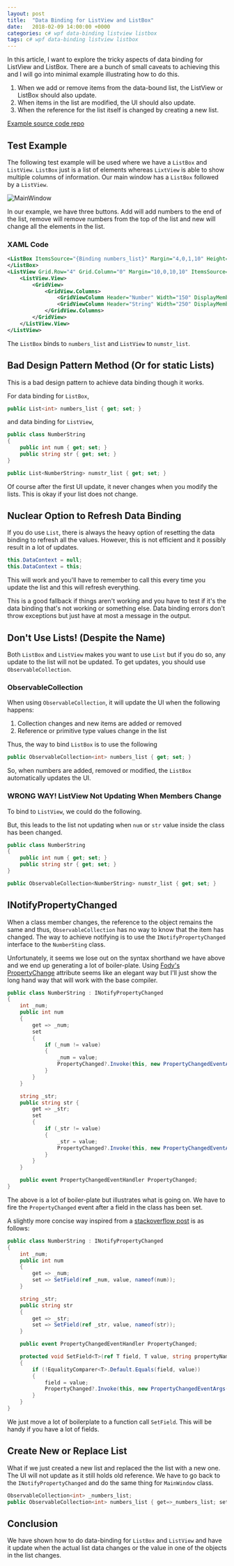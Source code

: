 ```yaml
---
layout: post
title:  "Data Binding for ListView and ListBox"
date:   2018-02-09 14:00:00 +0000
categories: c# wpf data-binding listview listbox
tags: c# wpf data-binding listview listbox
---
```


In this article, I want to explore the tricky aspects of data binding for ListView and ListBox. There are a bunch of small caveats to achieving this and I will go into minimal example illustrating how to do this.

1. When we add or remove items from the data-bound list, the ListView or ListBox should also update. 
2. When items in the list are modified, the UI should also update.
3. When the reference for the list itself is changed by creating a new list.

[Example source code repo](https://github.com/mochan-b/ListViewAndListBoxDataBinding)

## Test Example

The following test example will be used where we have a `ListBox` and `ListView`. `ListBox` just is a list of elements whereas `LixtView` is able to show multiple columns of information. Our main window has a `ListBox` followed by a `ListView`.

![MainWindow](/assets/ListViewDataBindingMainWindow.png)

In our example, we have three buttons. Add will add numbers to the end of the list, remove will remove numbers from the top of the list and new will change all the elements in the list.

### XAML Code

```xml
<ListBox ItemsSource="{Binding numbers_list}" Margin="4,0,1,10" Height="250">
</ListBox>
<ListView Grid.Row="4" Grid.Column="0" Margin="10,0,10,10" ItemsSource="{Binding numstr_list}" Name="Tasks" Height="250">
    <ListView.View>
        <GridView>
            <GridView.Columns>
                <GridViewColumn Header="Number" Width="150" DisplayMemberBinding="{Binding Path=num}"></GridViewColumn>
                <GridViewColumn Header="String" Width="250" DisplayMemberBinding="{Binding Path=str}"></GridViewColumn>
            </GridView.Columns>
        </GridView>
    </ListView.View>
</ListView>
```

The `ListBox` binds to `numbers_list` and `ListView` to `numstr_list`.

## Bad Design Pattern Method (Or for static Lists)

This is a bad design pattern to achieve data binding though it works. 

For data binding for `ListBox`,

```csharp
public List<int> numbers_list { get; set; }
```

and data binding for `ListView`, 

```csharp
public class NumberString
{
    public int num { get; set; }
    public string str { get; set; }
}

public List<NumberString> numstr_list { get; set; }
```

Of course after the first UI update, it never changes when you modify the lists. This is okay if your list does not change.

## Nuclear Option to Refresh Data Binding

If you do use `List`, there is always the heavy option of resetting the data binding to refresh all the values. However, this is not efficient and it possibly result in a lot of updates. 

```csharp
this.DataContext = null;
this.DataContext = this;
```

This will work and you'll have to remember to call this every time you update the list and this will refresh everything.

This is a good fallback if things aren't working and you have to test if it's the data binding that's not working or something else. Data binding errors don't throw exceptions but just have at most a message in the output.

## Don't Use Lists! (Despite the Name)

Both `ListBox` and `ListView` makes you want to use `List` but if you do so, any update to the list will not be updated. To get updates, you should use `ObservableCollection`.

### ObservableCollection

When using `ObservableCollection`, it will update the UI when the following happens:

1. Collection changes and new items are added or removed
1. Reference or primitive type values change in the list

Thus, the way to bind `ListBox` is to use the following

```csharp
public ObservableCollection<int> numbers_list { get; set; }
```

So, when numbers are added, removed or modified, the `ListBox` automatically updates the UI.

### WRONG WAY! ListView Not Updating When Members Change

To bind to `ListView`, we could do the following.

But, this leads to the list not updating when `num` or `str` value inside the class has been changed. 

```csharp
public class NumberString
{
    public int num { get; set; }
    public string str { get; set; }
}

public ObservableCollection<NumberString> numstr_list { get; set; }

```

## INotifyPropertyChanged

When a class member changes, the reference to the object remains the same and thus, `ObservableCollection` has no way to know that the item has changed. The way to achieve notifying is to use the `INotifyPropertyChanged` interface to the `NumberSting` class.

Unfortunately, it seems we lose out on the syntax shorthand we have above and we end up generating a lot of boiler-plate. Using [Fody's PropertyChange](https://github.com/Fody/PropertyChanged) attribute seems like an elegant way but I'll just show the long hand way that will work with the base compiler.

```csharp
public class NumberString : INotifyPropertyChanged
{
    int _num;
    public int num
    {
        get => _num;
        set
        {
            if (_num != value)
            {
                _num = value;
                PropertyChanged?.Invoke(this, new PropertyChangedEventArgs(nameof(num)));
            }
        }
    }

    string _str;
    public string str {
        get => _str;
        set
        {
            if (_str != value)
            {
                _str = value;
                PropertyChanged?.Invoke(this, new PropertyChangedEventArgs(nameof(str)));
            }
        }
    }

    public event PropertyChangedEventHandler PropertyChanged;
}
```

The above is a lot of boiler-plate but illustrates what is going on. We have to fire the `PropertyChanged` event after a field in the class has been set.

A slightly more concise way inspired from a [stackoverflow post](https://stackoverflow.com/questions/1315621/implementing-inotifypropertychanged-does-a-better-way-exist) is as follows:

```csharp
public class NumberString : INotifyPropertyChanged
{
    int _num;
    public int num
    {
        get => _num;
        set => SetField(ref _num, value, nameof(num));
    }

    string _str;
    public string str
    {
        get => _str;
        set => SetField(ref _str, value, nameof(str));
    }

    public event PropertyChangedEventHandler PropertyChanged;

    protected void SetField<T>(ref T field, T value, string propertyName)
    {
        if (!EqualityComparer<T>.Default.Equals(field, value))
        {
            field = value;
            PropertyChanged?.Invoke(this, new PropertyChangedEventArgs(propertyName));
        }
    }
}
```

We just move a lot of boilerplate to a function call `SetField`. This will be handy if you have a lot of fields.

## Create New or Replace List

What if we just created a new list and replaced the the list with a new one. The UI will not update as it still holds old reference. We have to go back to the `INotifyPropertyChanged` and do the same thing for `MainWindow` class.

```csharp
ObservableCollection<int> _numbers_list;
public ObservableCollection<int> numbers_list { get=>_numbers_list; set=>SetField(ref _numbers_list, value, nameof(numbers_list)); }
```

## Conclusion

We have shown how to do data-binding for `ListBox` and `ListView` and have it update when the actual list data changes or the value in one of the objects in the list changes. 